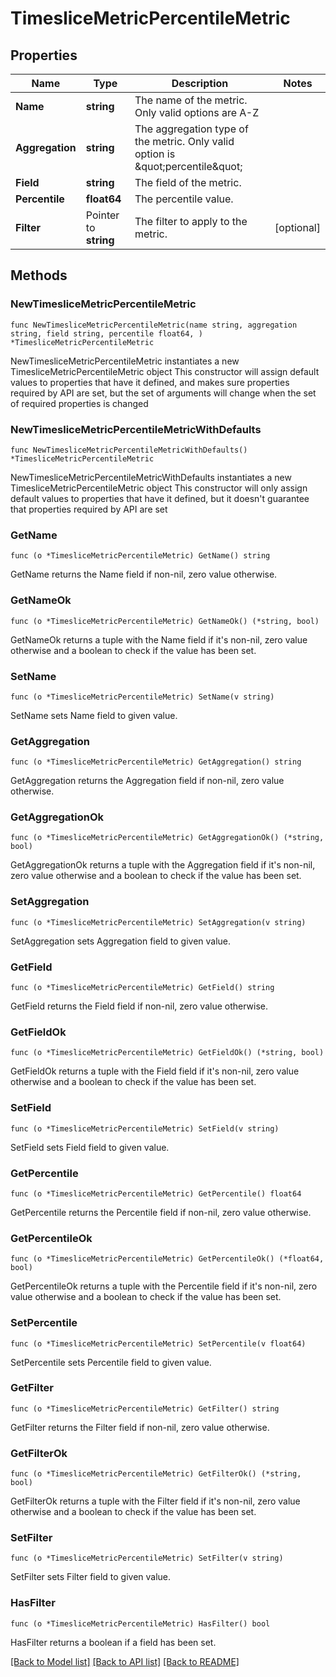 # TimesliceMetricPercentileMetric

## Properties

Name | Type | Description | Notes
------------ | ------------- | ------------- | -------------
**Name** | **string** | The name of the metric. Only valid options are A-Z | 
**Aggregation** | **string** | The aggregation type of the metric. Only valid option is \&quot;percentile\&quot; | 
**Field** | **string** | The field of the metric. | 
**Percentile** | **float64** | The percentile value. | 
**Filter** | Pointer to **string** | The filter to apply to the metric. | [optional] 

## Methods

### NewTimesliceMetricPercentileMetric

`func NewTimesliceMetricPercentileMetric(name string, aggregation string, field string, percentile float64, ) *TimesliceMetricPercentileMetric`

NewTimesliceMetricPercentileMetric instantiates a new TimesliceMetricPercentileMetric object
This constructor will assign default values to properties that have it defined,
and makes sure properties required by API are set, but the set of arguments
will change when the set of required properties is changed

### NewTimesliceMetricPercentileMetricWithDefaults

`func NewTimesliceMetricPercentileMetricWithDefaults() *TimesliceMetricPercentileMetric`

NewTimesliceMetricPercentileMetricWithDefaults instantiates a new TimesliceMetricPercentileMetric object
This constructor will only assign default values to properties that have it defined,
but it doesn't guarantee that properties required by API are set

### GetName

`func (o *TimesliceMetricPercentileMetric) GetName() string`

GetName returns the Name field if non-nil, zero value otherwise.

### GetNameOk

`func (o *TimesliceMetricPercentileMetric) GetNameOk() (*string, bool)`

GetNameOk returns a tuple with the Name field if it's non-nil, zero value otherwise
and a boolean to check if the value has been set.

### SetName

`func (o *TimesliceMetricPercentileMetric) SetName(v string)`

SetName sets Name field to given value.


### GetAggregation

`func (o *TimesliceMetricPercentileMetric) GetAggregation() string`

GetAggregation returns the Aggregation field if non-nil, zero value otherwise.

### GetAggregationOk

`func (o *TimesliceMetricPercentileMetric) GetAggregationOk() (*string, bool)`

GetAggregationOk returns a tuple with the Aggregation field if it's non-nil, zero value otherwise
and a boolean to check if the value has been set.

### SetAggregation

`func (o *TimesliceMetricPercentileMetric) SetAggregation(v string)`

SetAggregation sets Aggregation field to given value.


### GetField

`func (o *TimesliceMetricPercentileMetric) GetField() string`

GetField returns the Field field if non-nil, zero value otherwise.

### GetFieldOk

`func (o *TimesliceMetricPercentileMetric) GetFieldOk() (*string, bool)`

GetFieldOk returns a tuple with the Field field if it's non-nil, zero value otherwise
and a boolean to check if the value has been set.

### SetField

`func (o *TimesliceMetricPercentileMetric) SetField(v string)`

SetField sets Field field to given value.


### GetPercentile

`func (o *TimesliceMetricPercentileMetric) GetPercentile() float64`

GetPercentile returns the Percentile field if non-nil, zero value otherwise.

### GetPercentileOk

`func (o *TimesliceMetricPercentileMetric) GetPercentileOk() (*float64, bool)`

GetPercentileOk returns a tuple with the Percentile field if it's non-nil, zero value otherwise
and a boolean to check if the value has been set.

### SetPercentile

`func (o *TimesliceMetricPercentileMetric) SetPercentile(v float64)`

SetPercentile sets Percentile field to given value.


### GetFilter

`func (o *TimesliceMetricPercentileMetric) GetFilter() string`

GetFilter returns the Filter field if non-nil, zero value otherwise.

### GetFilterOk

`func (o *TimesliceMetricPercentileMetric) GetFilterOk() (*string, bool)`

GetFilterOk returns a tuple with the Filter field if it's non-nil, zero value otherwise
and a boolean to check if the value has been set.

### SetFilter

`func (o *TimesliceMetricPercentileMetric) SetFilter(v string)`

SetFilter sets Filter field to given value.

### HasFilter

`func (o *TimesliceMetricPercentileMetric) HasFilter() bool`

HasFilter returns a boolean if a field has been set.


[[Back to Model list]](../README.md#documentation-for-models) [[Back to API list]](../README.md#documentation-for-api-endpoints) [[Back to README]](../README.md)


